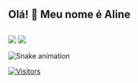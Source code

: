 ## Olá! 👋 Meu nome é Aline


  
  ##
  
  <div>
  <a href = "mailto: alinewille31@gmail.com"><img src="https://img.shields.io/badge/-Gmail-%23EA4335?style=for-the-badge&logo=gmail&logoColor=white" target="_blank"></a>
  <a href="https://www.linkedin.com/in/aline-wille-07b685173/" target="_blank"><img src="https://img.shields.io/badge/-LinkedIn-%230077B5?style=for-the-badge&logo=linkedin&logoColor=white" target="_blank"></a>
</div>
 
 
 ![Snake animation](https://github.com/alinebeatrizw/alinebeatrizw/blob/output/github-contribution-grid-snake.svg)



[![Visitors](https://api.visitorbadge.io/api/visitors?path=https%3A%2F%2Fgithub.com%2Falinebeatrizw%2Falinebeatrizw&label=Visitantes%3A&labelColor=%23d9e3f0&countColor=%23555555&style=plastic)](https://visitorbadge.io/status?path=https%3A%2F%2Fgithub.com%2Falinebeatrizw%2Falinebeatrizw)

